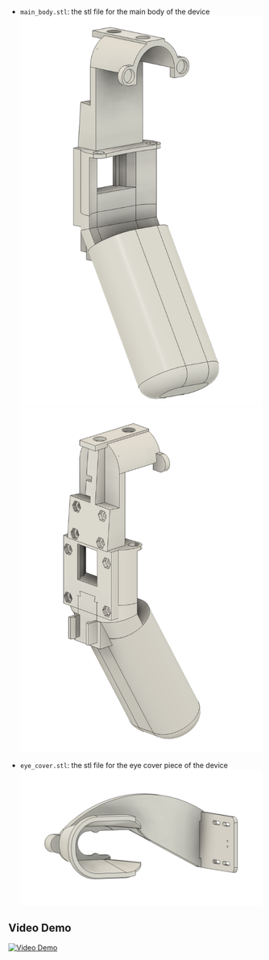 - `main_body.stl`: the stl file for the main body of the device
![Main body view 1](../img/main_body_1.png)
![Main body view 2](../img/main_body_2.png)
    
- `eye_cover.stl`: the stl file for the eye cover piece of the device
![eye cover](../img/eye_cover.png)

## Video Demo
[![Video Demo](../img/video_thumbnail.png)](../video/demo.mp4)

